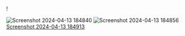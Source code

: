 !

![Screenshot 2024-04-13 184840](https://github.com/harshalpatil0003/tourism-website-icp7/assets/117168808/e9c02bbf-f6bc-4ac2-8cf5-cf553a9ce990)
![Screenshot 2024-04-13 184856](https://github.com/harshalpatil0003/tourism-website-icp7/assets/117168808/9d4a5b05-ebb5-4e33-bb28-98c6c91da265)
[Screenshot 2024-04-13 184913](https://github.com/harshalpatil0003/tourism-website-icp7/assets/117168808/f9d44ef8-5423-42fb-b1a8-122a38649c90)


